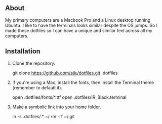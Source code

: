 ## About

My primary computers are a Macbook Pro and a Linux desktop running Ubuntu. I like to have the terminals looks similar despite the OS jumps. So I made these dotfiles so I can have a unique and similar feel across all my computers.

## Installation

1. Clone the repository.
    
    git clone https://github.com/sjlu/dotfiles.git .dotfiles

2. If you're using a Mac, install the fonts, then install the Terminal theme (remember to default it).

    open .dotfiles/fonts/*.ttf
    open .dotfiles/IR_Black.terminal
    
3. Make a symbolic link into your home folder.

    ln -s .dotfiles/.* ~/
    rm -rf ~/.git